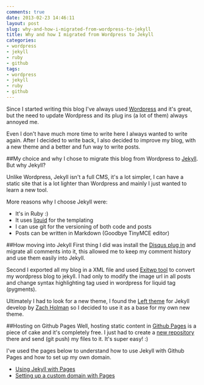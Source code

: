 ```yaml
---
comments: true
date: 2013-02-23 14:46:11
layout: post
slug: why-and-how-i-migrated-from-wordpress-to-jekyll
title: Why and how I migrated from Wordpress to Jekyll
categories:
- wordpress
- jekyll
- ruby
- github
tags:
- wordpress
- jekyll
- ruby
- github
---
```


Since I started writing this blog I've always used <a href="http://wordpress.org/" target="_blank">Wordpress</a> and it's great, but the need to update Wordpress and its plug ins (a lot of them) always annoyed me.

Even I don't have much more time to write here I always wanted to write again. After I decided to write back, I also decided to improve my blog, with a new theme and a better and fun way to write posts.

##My choice and why
I chose to migrate this blog from Wordpress to <a href="http://jekyllrb.org/" target="_blank">Jekyll</a>. But why Jekyll?

Unlike Wordpress, Jekyll isn't a full CMS, it's a lot simpler, I can have a static site that is a lot lighter than Wordpress and mainly I just wanted to learn a new tool.

More reasons why I choose Jekyll were:

* It's in Ruby :)
* It uses <a href="http://liquidmarkup.org" taget="_blank">liquid</a> for the templating
* I can use git for the versioning of both code and posts
* Posts can be written in Markdown (Goodbye TinyMCE editor)

##How moving into Jekyll
First thing I did was install the <a href="http://www.wordpress.org/extend/plugins/disqus-comment-system/" target="_blank">Disqus plug in</a> and migrate all comments into it, this allowed me to keep my comment history and use them easily into Jekyll.

Second I exported all my blog in a XML file and used <a href="https://github.com/thomasf/exitwp" target="_blank">Exitwp tool</a> to convert my wordpress blog to jekyll. I had only to modify the image url in all posts and change syntax highlighting tag used in wordpress for liquid tag (pygments).

Ultimately I had to look for a new theme, I found the <a href="https://github.com/holman/left" target="_blank">Left theme</a> for Jekyll develop by <a href="http://zachholman.com" target="_blank">Zach Holman</a> so I decided to use it as a base for my own new theme.

##Hosting on Github Pages
Well, hosting static content in <a href="http://pages.github.com" target="_blank">Github Pages</a> is a piece of cake and it's completely free.
I just had to create a <a href="https://github.com/rlazoti/rlazoti.github.com" target="_blank">new repository</a> there and send (git push) my files to it. It's super easy! :)

I've used the pages below to understand how to use Jekyll with Github Pages and how to set up my own domain.

* <a href="https://help.github.com/articles/using-jekyll-with-pages" target="_blank">Using Jekyll with Pages</a>
* <a href="https://help.github.com/articles/setting-up-a-custom-domain-with-pages" target="_blank">Setting up a custom domain with Pages</a>